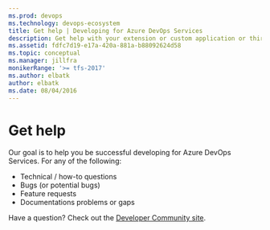 ```yaml
---
ms.prod: devops
ms.technology: devops-ecosystem
title: Get help | Developing for Azure DevOps Services
description: Get help with your extension or custom application or third party service for Azure DevOps Services.
ms.assetid: fdfc7d19-e17a-420a-881a-b88092624d58
ms.topic: conceptual
ms.manager: jillfra
monikerRange: '>= tfs-2017'
ms.author: elbatk
author: elbatk
ms.date: 08/04/2016
---
```


# Get help

Our goal is to help you be successful developing for Azure DevOps Services. For any of the following:

* Technical / how-to questions
* Bugs (or potential bugs)
* Feature requests
* Documentations problems or gaps

Have a question? Check out the [Developer Community site](https://aka.ms/vsts-integration-help).
